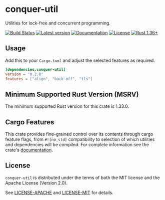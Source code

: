 # conquer-util

Utilities for lock-free and concurrent programming.

[![Build Status](https://travis-ci.org/oliver-giersch/conquer-util.svg?branch=master)](
https://travis-ci.org/oliver-giersch/conquer-util)
[![Latest version](https://img.shields.io/crates/v/conquer-util.svg)](https://crates.io/crates/conquer-util)
[![Documentation](https://docs.rs/conquer-util/badge.svg)](https://docs.rs/conquer-util)
[![License](https://img.shields.io/badge/license-MIT%2FApache--2.0-blue.svg)](
https://github.com/oliver-giersch/conquer-util)
[![Rust 1.36+](https://img.shields.io/badge/Rust-1.33.0-orange.svg)](
https://www.rust-lang.org)

## Usage

Add this to your `Cargo.toml` and adjust the selected features as required.

```toml
[dependencies.conquer-util]
version = "0.2.0"
features = ["align", "back-off", "tls"]
```

## Minimum Supported Rust Version (MSRV)

The minimum supported Rust version for this crate is 1.33.0.

## Cargo Features

This crate provides fine-grained control over its contents through cargo
feature flags, from `#![no_std]` compatibility to selection of which utilities
and dependencies will be compiled.
For complete information see the crate's
[documentation](https://docs.rs/conquer-util).

## License

`conquer-util` is distributed under the terms of both the MIT license and the
Apache License (Version 2.0).

See [LICENSE-APACHE](LICENSE-APACHE) and [LICENSE-MIT](LICENSE-MIT) for details.
